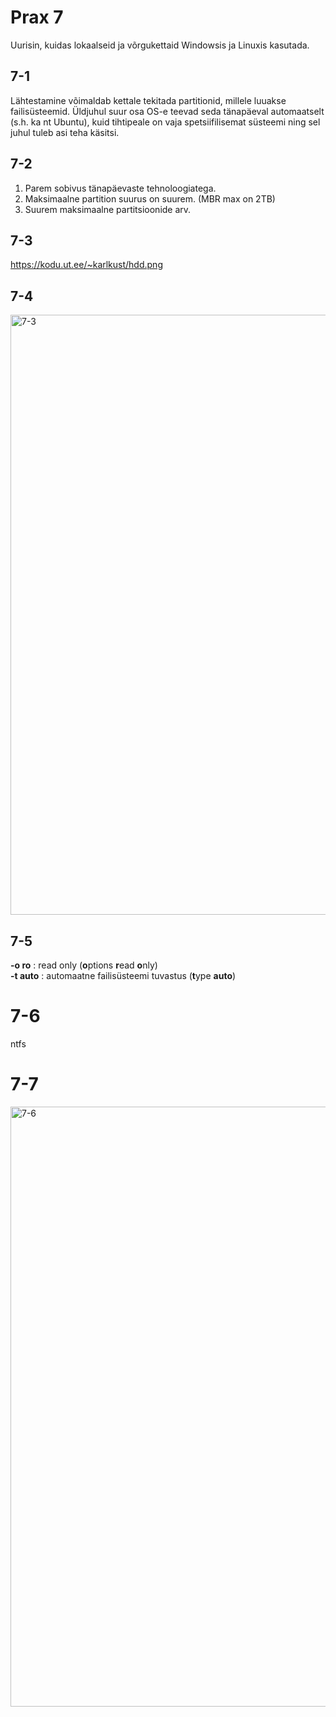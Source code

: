 # Prax 7
Uurisin, kuidas lokaalseid ja võrgukettaid Windowsis ja Linuxis kasutada.

## 7-1
Lähtestamine võimaldab kettale tekitada partitionid, millele luuakse failisüsteemid. Üldjuhul suur osa OS-e teevad seda tänapäeval automaatselt (s.h. ka nt Ubuntu), kuid tihtipeale on vaja spetsiifilisemat süsteemi ning sel juhul tuleb asi teha käsitsi.

## 7-2
1. Parem sobivus tänapäevaste tehnoloogiatega.
2. Maksimaalne partition suurus on suurem. (MBR max on 2TB)
3. Suurem maksimaalne partitsioonide arv.

## 7-3
https://kodu.ut.ee/~karlkust/hdd.png

## 7-4
<img width="960" alt="7-3" src="https://github.com/karl-k-m/opsys/assets/74490726/f1e2ce24-bfd4-4f4f-a0df-77ce0e3537b5">

## 7-5
**-o ro** : read only (**o**ptions **r**ead **o**nly)  
**-t auto** : automaatne failisüsteemi tuvastus (**t**ype **auto**)

# 7-6
ntfs

# 7-7
<img width="960" alt="7-6" src="https://github.com/karl-k-m/opsys/assets/74490726/941af15b-6c55-482a-9cf6-3c58b9ffb2cc">
